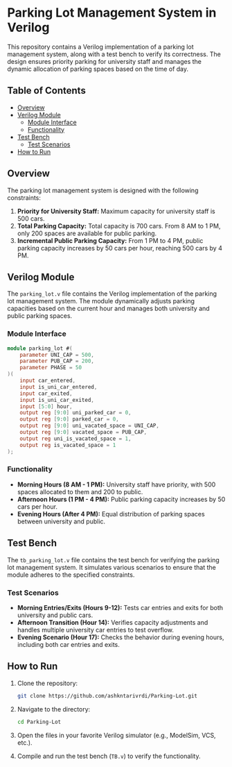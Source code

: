 # Parking Lot Management System in Verilog

This repository contains a Verilog implementation of a parking lot management system, along with a test bench to verify its correctness. The design ensures priority parking for university staff and manages the dynamic allocation of parking spaces based on the time of day.

## Table of Contents

- [Overview](#overview)
- [Verilog Module](#verilog-module)
  - [Module Interface](#module-interface)
  - [Functionality](#functionality)
- [Test Bench](#test-bench)
  - [Test Scenarios](#test-scenarios)
- [How to Run](#how-to-run)

## Overview

The parking lot management system is designed with the following constraints:
1. **Priority for University Staff:** Maximum capacity for university staff is 500 cars.
2. **Total Parking Capacity:** Total capacity is 700 cars. From 8 AM to 1 PM, only 200 spaces are available for public parking.
3. **Incremental Public Parking Capacity:** From 1 PM to 4 PM, public parking capacity increases by 50 cars per hour, reaching 500 cars by 4 PM.

## Verilog Module

The `parking_lot.v` file contains the Verilog implementation of the parking lot management system. The module dynamically adjusts parking capacities based on the current hour and manages both university and public parking spaces.


### Module Interface

```verilog
module parking_lot #(
    parameter UNI_CAP = 500,
    parameter PUB_CAP = 200,
    parameter PHASE = 50
)(
    input car_entered, 
    input is_uni_car_entered,
    input car_exited, 
    input is_uni_car_exited, 
    input [5:0] hour,
    output reg [9:0] uni_parked_car = 0,
    output reg [9:0] parked_car = 0,
    output reg [9:0] uni_vacated_space = UNI_CAP,
    output reg [9:0] vacated_space = PUB_CAP,
    output reg uni_is_vacated_space = 1, 
    output reg is_vacated_space = 1
);
```

### Functionality

- **Morning Hours (8 AM - 1 PM):** University staff have priority, with 500 spaces allocated to them and 200 to public.
- **Afternoon Hours (1 PM - 4 PM):** Public parking capacity increases by 50 cars per hour.
- **Evening Hours (After 4 PM):** Equal distribution of parking spaces between university and public.

## Test Bench

The `tb_parking_lot.v` file contains the test bench for verifying the parking lot management system. It simulates various scenarios to ensure that the module adheres to the specified constraints.

### Test Scenarios

- **Morning Entries/Exits (Hours 9-12):** Tests car entries and exits for both university and public cars.
- **Afternoon Transition (Hour 14):** Verifies capacity adjustments and handles multiple university car entries to test overflow.
- **Evening Scenario (Hour 17):** Checks the behavior during evening hours, including both car entries and exits.


## How to Run

1. Clone the repository:

    ```bash
    git clone https://github.com/ashkntarivrdi/Parking-Lot.git
    ```

2. Navigate to the directory:

    ```bash
    cd Parking-Lot
    ```

3. Open the files in your favorite Verilog simulator (e.g., ModelSim, VCS, etc.).
4. Compile and run the test bench (`TB.v`) to verify the functionality.

